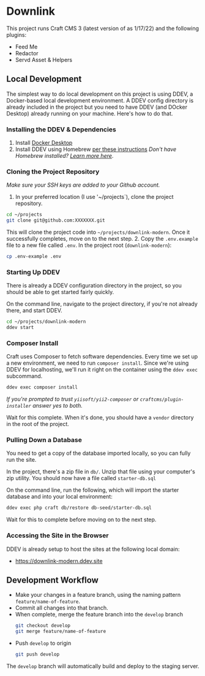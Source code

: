 # Downlink

This project runs Craft CMS 3 (latest version of as 1/17/22) and the following plugins:
- Feed Me
- Redactor
- Servd Asset & Helpers

## Local Development

The simplest way to do local development on this project is using DDEV, a Docker-based local development environment. A DDEV config directory is already included in the project but you need to have DDEV (and DOcker Desktop) already running on your machine. Here's how to do that.

### Installing the DDEV & Dependencies

1. Install [Docker Desktop](https://www.docker.com/products/docker-desktop)
2. Install DDEV using Homebrew [per these instructions](https://ddev.readthedocs.io/en/stable/#homebrew-macoslinux) _Don't have Homebrew installed? [Learn more here](https://brew.sh/)_.

### Cloning the Project Repository

_Make sure your SSH keys are added to your Github account._

1. In your preferred location (I use '~/projects`), clone the project repository.
```bash
cd ~/projects
git clone git@github.com:XXXXXXX.git
```
This will clone the project code into `~/projects/downlink-modern`. Once it successfully completes, move on to the next step.
2. Copy the `.env.example` file to a new file called `.env`. In the project root (`downlink-modern`):

```bash
cp .env-example .env
```

### Starting Up DDEV

There is already a DDEV configuration directory in the project, so you should be able to get started fairly quickly.

On the command line, navigate to the project directory, if you're not already there, and start DDEV.

```bash
cd ~/projects/downlink-modern
ddev start
```
### Composer Install

Craft uses Composer to fetch software dependencies. Every time we set up a new environment, we need to run `composer install`. Since we're using DDEV for localhosting, we'll run it right on the container using the `ddev exec` subcommand.

```bash
ddev exec composer install
```
_If you're prompted to trust `yiisoft/yii2-composer` or `craftcms/plugin-installer` answer yes to both._

Wait for this complete. When it's done, you should have a `vendor` directory in the root of the project.

### Pulling Down a Database

You need to get a copy of the database imported locally, so you can fully run the site.

In the project, there's a zip file in `db/`. Unzip that file using your computer's zip utility. You should now have a file called `starter-db.sql`

On the command line, run the following, which will import the starter database and  into your local environment:

```bash
ddev exec php craft db/restore db-seed/starter-db.sql 
```

Wait for this to complete before moving on to the next step.

### Accessing the Site in the Browser

DDEV is already setup to host the sites at the following local domain:

- https://downlink-modern.ddev.site

## Development Workflow

- Make your changes in a feature branch, using the naming pattern `feature/name-of-feature`.
- Commit all changes into that branch. 
- When complete, merge the feature branch into the `develop` branch
  ```bash
  git checkout develop
  git merge feature/name-of-feature
  ``` 
- Push `develop` to origin
    ```bash
    git push develop
    ```
  
The `develop` branch will automatically build and deploy to the staging server.